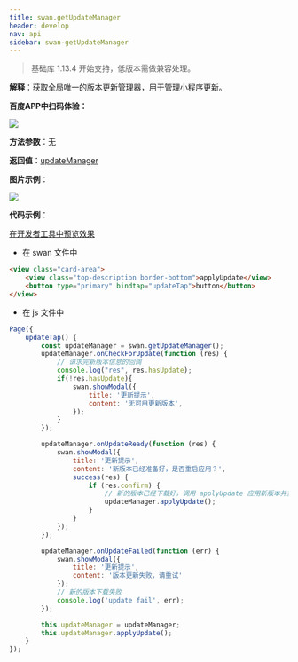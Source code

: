 ```yaml
---
title: swan.getUpdateManager
header: develop
nav: api
sidebar: swan-getUpdateManager
---
```


 

>基础库 1.13.4 开始支持，低版本需做兼容处理。

**解释**：获取全局唯一的版本更新管理器，用于管理小程序更新。

**百度APP中扫码体验：**

<img src="https://b.bdstatic.com/miniapp/assets/images/doc_demo/pages_getUpdateManager.png"  class="demo-qrcode-image" />


**方法参数**：无

**返回值**：[updateManager](https://smartprogram.baidu.com/docs/develop/api/open/UpdateManager/)

**图片示例**：

<div class="m-doc-custom-examples">
    <div class="m-doc-custom-examples-correct">
        <img src="https://b.bdstatic.com/miniapp/images/getUpdateManager.gif">
    </div>
    <div class="m-doc-custom-examples-correct">
        <img src=" ">
    </div>
    <div class="m-doc-custom-examples-correct">
        <img src=" ">
    </div>     
</div>

**代码示例**：

[在开发者工具中预览效果](swanide://fragment/65877d62da2f54c951b087ed53ee2dc91573808765114)

* 在 swan 文件中
```html
<view class="card-area">
    <view class="top-description border-bottom">applyUpdate</view>
    <button type="primary" bindtap="updateTap">button</button>   
</view>
```

* 在 js 文件中
```js
Page({
    updateTap() {
        const updateManager = swan.getUpdateManager();
        updateManager.onCheckForUpdate(function (res) {
            // 请求完新版本信息的回调
            console.log("res", res.hasUpdate);
            if(!res.hasUpdate){
                swan.showModal({
                    title: '更新提示',
                    content: '无可用更新版本',
                });
            }
        });

        updateManager.onUpdateReady(function (res) {  
            swan.showModal({
                title: '更新提示',
                content: '新版本已经准备好，是否重启应用？',
                success(res) {
                    if (res.confirm) {
                        // 新的版本已经下载好，调用 applyUpdate 应用新版本并重启
                        updateManager.applyUpdate();
                    }
                }
            });
        });

        updateManager.onUpdateFailed(function (err) {
            swan.showModal({
                title: '更新提示',
                content: '版本更新失败，请重试'
            });
            // 新的版本下载失败
            console.log('update fail', err);
        });

        this.updateManager = updateManager;
        this.updateManager.applyUpdate();
    }
});
```


